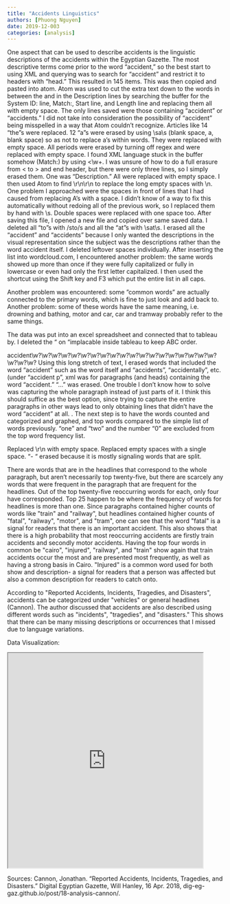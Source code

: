 ```yaml
---
title: "Accidents Linguistics"
authors: [Phuong Nguyen]
date: 2019-12-003
categories: [analysis]
---
```


One aspect that can be used to describe accidents is the linguistic descriptions of the accidents within the Egyptian Gazette. The most descriptive terms come prior to the word “accident,” so the best start to using XML and querying was to search for “accident” and restrict it to headers with “head.” This resulted in 145 items. This was then copied and pasted into atom. Atom was used to cut the extra text down to the words in between the <head> and </head> in the Description lines by searching the buffer for the System ID: line, Match:, Start line, and Length line and replacing them all with empty space. The only lines saved were those containing “accident” or “accidents.” I did not take into consideration the possibility of “accident” being misspelled in a way that Atom couldn’t recognize. Articles like 14 “the”s were replaced. 12 “a”s were erased by using \sa\s (blank space, a, blank space) so as not to replace a’s within words. They were replaced with empty space. All periods were erased by turning off regex and were replaced with empty space. I found XML language stuck in the buffer somehow (Match:) by using <\w+. I was unsure of how to do a full erasure from < to > and end header, but there were only three lines, so I simply erased them.  One was “Description.” All were replaced with empty space.  I then used Atom to find \r\n\r\n to replace the long empty spaces with \n.
One problem I approached were the spaces in front of lines that I had caused from replacing A’s with a space. I didn’t know of a way to fix this automatically without redoing all of the previous work, so I replaced them by hand with \s. Double spaces were replaced with one space too.
After saving this file, I opened a new file and copied over same saved data. I deleted all “to”s with /sto/s and all the “at”s with \sat\s.
I erased all the “accident” and “accidents” because I only wanted the descriptions in the visual representation since the subject was the descriptions rather than the word accident itself. I deleted leftover spaces individually.
After inserting the list into wordcloud.com, I encountered another problem: the same words showed up more than once if they were fully capitalized or fully in lowercase or even had only the first letter capitalized.
I then used the shortcut using the Shift key and F3 which put the entire list in all caps.

Another problem was encountered: some ”common words” are actually connected to the primary words, which is fine to just look and add back to.
Another problem: some of these words have the same meaning, i.e. drowning and bathing, motor and car, car and tramway probably refer to the same things.

The data was put into an excel spreadsheet and connected that to tableau by.
I deleted the “ on “implacable inside tableau to keep ABC order.

accident\w?\w?\w?\w?\w?\w?\w?\w?\w?\w?\w?\w?\w?\w?\w?\w?\w?\w?\w?\w?\w?\w?
Using this long stretch of text, I erased words that included the word “accident” such as the word itself and “accidents”, “accidentally”, etc. (under “accident p”, xml was for paragraphs (and heads) containing the word “accident.”
“…” was erased. One trouble I don’t know how to solve was capturing the whole paragraph instead of just parts of it. I think this should suffice as the best option, since trying to capture the entire paragraphs in other ways lead to only obtaining lines that didn’t have the word “accident” at all. .
The next step is to have the words counted and categorized and graphed, and top words compared to the simple list of words previously.
“one” and “two” and the number “0” are excluded from the top word frequency list.

Replaced \r\n with empty space.
Replaced empty spaces with a single space.
 “- “ erased because it is mostly signaling words that are split.

There are words that are in the headlines that correspond to the whole paragraph, but aren’t necessarily top twenty-five, but there are scarcely any words that were frequent in the paragraph that are frequent for the headlines. Out of the top twenty-five reoccurring words for each, only four have corresponded. Top 25 happen to be where the frequency of words for headlines is more than one. Since paragraphs contained higher counts of words like "train" and "railway", but headlines contained higher counts of  "fatal", "railway", "motor", and "tram", one can see that the word "fatal" is a signal for readers that there is an important accident. This also shows that there is a high probability that most reoccurring accidents are firstly train accidents and secondly motor accidents.
Having the top four words in common be "cairo", "injured", "railway", and "train" show again that train accidents occur the most and are presented most frequently, as well as having a strong basis in Cairo. "Injured" is a common word used for both show and description- a signal for readers that a person was affected but also a common description for readers to catch onto.

According to "Reported Accidents, Incidents, Tragedies, and Disasters", accidents can be categorized under "vehicles" or general headlines (Cannon). The author discussed that accidents are also described using different words such as "incidents", "tragedies", and "disasters." This shows that there can be many missing descriptions or occurrences that I missed due to language variations.  

Data Visualization:



<iframe src="https://public.tableau.com/views/CombinedAccidentsBarGraph/Sheet1?:display_count=y&publish=yes&:origin=viz_share_link" align="center" width="90%" height="500"></iframe>

Sources:
Cannon, Jonathan. “Reported Accidents, Incidents, Tragedies, and Disasters.” Digital Egyptian Gazette, Will Hanley, 16 Apr. 2018, dig-eg-gaz.github.io/post/18-analysis-cannon/.
